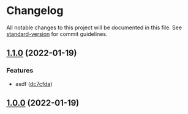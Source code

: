 # Changelog

All notable changes to this project will be documented in this file. See [standard-version](https://github.com/conventional-changelog/standard-version) for commit guidelines.

## [1.1.0](https://github.com/rudxde/another-release-test/compare/v1.0.0...v1.1.0) (2022-01-19)


### Features

* asdf ([dc7cfda](https://github.com/rudxde/another-release-test/commit/dc7cfdacc71a6eebf1f40011fa77ec493a1178a7))

## [1.0.0](https://github.com/rudxde/another-release-test/compare/v0.0.8...v1.0.0) (2022-01-19)
